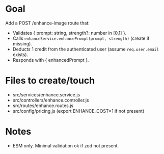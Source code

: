 # Goal
Add a POST /enhance-image route that:
- Validates { prompt: string, strength?: number in [0,1] }.
- Calls `enhanceService.enhancePrompt(prompt, strength)` (create if missing).
- Deducts 1 credit from the authenticated user (assume `req.user.email` exists).
- Responds with { enhancedPrompt }.

# Files to create/touch
- src/services/enhance.service.js
- src/controllers/enhance.controller.js
- src/routes/enhance.routes.js
- src/config/pricing.js (export ENHANCE_COST=1 if not present)

# Notes
- ESM only. Minimal validation ok if zod not present.
